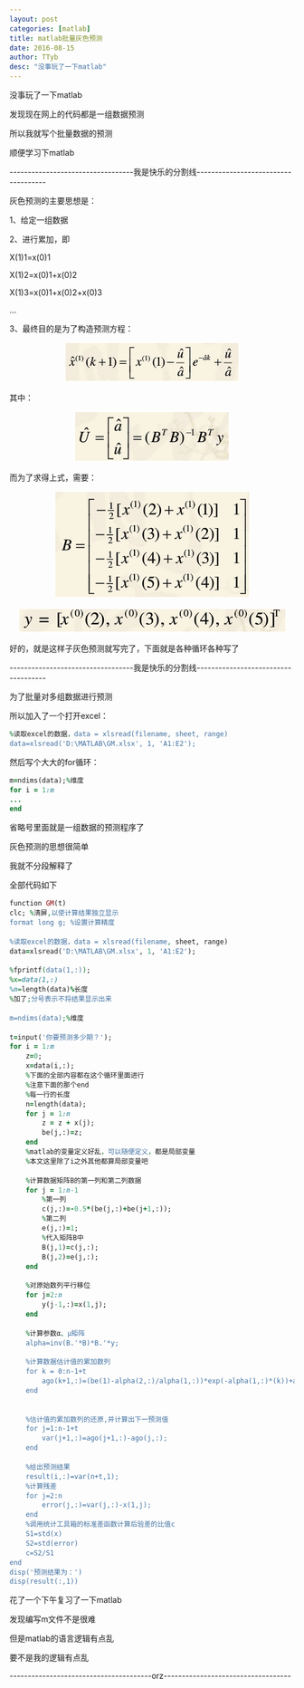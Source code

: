 ```yaml
---
layout: post
categories: [matlab]
title: matlab批量灰色预测
date: 2016-08-15
author: TTyb
desc: "没事玩了一下matlab"
---
```


没事玩了一下matlab

发现现在网上的代码都是一组数据预测

所以我就写个批量数据的预测

顺便学习下matlab

----------------------------------我是快乐的分割线------------------------------------

灰色预测的主要思想是：

1、给定一组数据

2、进行累加，即

X(1)1=x(0)1

X(1)2=x(0)1+x(0)2

X(1)3=x(0)1+x(0)2+x(0)3

…

3、最终目的是为了构造预测方程：

<p style="text-align:center"><img src="/static/postimage/matlab/GM11/996148-20160815173954859-416758837.png"/></p>

其中：

<p style="text-align:center"><img src="/static/postimage/matlab/GM11/996148-20160815174012015-579748840.png"/></p>

而为了求得上式，需要：

<p style="text-align:center"><img src="/static/postimage/matlab/GM11/996148-20160815174031203-744637404.png"/></p>

<p style="text-align:center"><img src="/static/postimage/matlab/GM11/996148-20160815174038437-2135589712.png"/></p>

好的，就是这样子灰色预测就写完了，下面就是各种循环各种写了

----------------------------------我是快乐的分割线------------------------------------

为了批量对多组数据进行预测

所以加入了一个打开excel：

~~~ruby
%读取excel的数据，data = xlsread(filename, sheet, range)
data=xlsread('D:\MATLAB\GM.xlsx', 1, 'A1:E2');
~~~

然后写个大大的for循环：

~~~ruby
m=ndims(data);%维度
for i = 1:m
...
end
~~~

省略号里面就是一组数据的预测程序了

灰色预测的思想很简单

我就不分段解释了

全部代码如下

~~~ruby
function GM(t)
clc; %清屏,以使计算结果独立显示
format long g; %设置计算精度
 
%读取excel的数据，data = xlsread(filename, sheet, range)
data=xlsread('D:\MATLAB\GM.xlsx', 1, 'A1:E2');
 
%fprintf(data(1,:));
%x=data(1,:)
%n=length(data)%长度
%加了;分号表示不将结果显示出来
 
m=ndims(data);%维度
 
t=input('你要预测多少期？');
for i = 1:m
    z=0;
    x=data(i,:);
    %下面的全部内容都在这个循环里面进行
    %注意下面的那个end
    %每一行的长度
    n=length(data);
    for j = 1:n
        z = z + x(j);
        be(j,:)=z;
    end
    %matlab的变量定义好乱，可以随便定义，都是局部变量
    %本文这里除了i之外其他都算局部变量吧
     
    %计算数据矩阵B的第一列和第二列数据
    for j = 1:n-1
        %第一列
        c(j,:)=-0.5*(be(j,:)+be(j+1,:));
        %第二列
        e(j,:)=1;
        %代入矩阵B中
        B(j,1)=c(j,:);
        B(j,2)=e(j,:);
    end
     
    %对原始数列平行移位
    for j=2:n
        y(j-1,:)=x(1,j);
    end
     
    %计算参数α、μ矩阵
    alpha=inv(B.'*B)*B.'*y;
     
    %计算数据估计值的累加数列
    for k = 0:n-1+t
        ago(k+1,:)=(be(1)-alpha(2,:)/alpha(1,:))*exp(-alpha(1,:)*(k))+alpha(2,:)/alpha(1,:);
    end
 
     
    %估计值的累加数列的还原,并计算出下一预测值
    for j=1:n-1+t
        var(j+1,:)=ago(j+1,:)-ago(j,:);
    end
     
    %给出预测结果
    result(i,:)=var(n+t,1);
    %计算残差
    for j=2:n
        error(j,:)=var(j,:)-x(1,j);
    end
    %调用统计工具箱的标准差函数计算后验差的比值c
    S1=std(x)
    S2=std(error)
    c=S2/S1
end
disp('预测结果为：')
disp(result(:,1))
~~~

花了一个下午复习了一下matlab

发现编写m文件不是很难

但是matlab的语言逻辑有点乱

要不是我的逻辑有点乱

---------------------------------------orz-----------------------------------